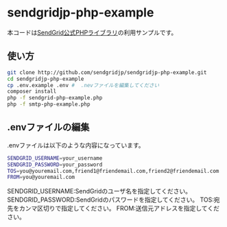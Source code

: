 # sendgridjp-php-example

 本コードは[SendGrid公式PHPライブラリ](https://github.com/sendgrid/sendgrid-php)の利用サンプルです。

## 使い方

```bash
git clone http://github.com/sendgridjp/sendgridjp-php-example.git
cd sendgridjp-php-example
cp .env.example .env #  .nevファイルを編集してください
composer install
php -f sendgrid-php-example.php
php -f smtp-php-example.php
```

## .envファイルの編集
.envファイルは以下のような内容になっています。

```bash
SENDGRID_USERNAME=your_username
SENDGRID_PASSWORD=your_password
TOS=you@youremail.com,friend1@friendemail.com,friend2@friendemail.com
FROM=you@youremail.com
```
  SENDGRID_USERNAME:SendGridのユーザ名を指定してください。
  SENDGRID_PASSWORD:SendGridのパスワードを指定してください。
  TOS:宛先をカンマ区切りで指定してください。
  FROM:送信元アドレスを指定してください。


